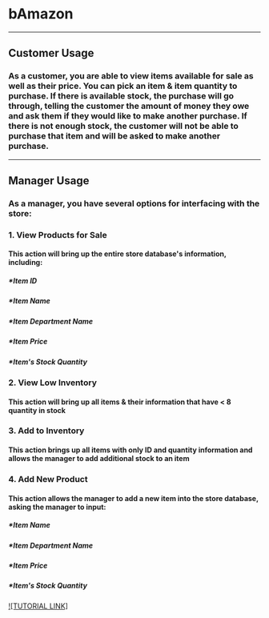 # bAmazon



----
## Customer Usage
### As a customer, you are able to view items available for sale as well as their price. You can pick an item & item quantity to purchase. If there is available stock, the purchase will go through, telling the customer the amount of money they owe and ask them if they would like to make another purchase. If there is not enough stock, the customer will not be able to purchase that item and will be asked to make another purchase.

----
## Manager Usage
### As a manager, you have several options for interfacing with the store:

### 1. View Products for Sale

#### This action will bring up the entire store database's information, including: 

##### *Item ID
##### *Item Name
##### *Item Department Name
##### *Item Price
##### *Item's Stock Quantity

### 2. View Low Inventory

#### This action will bring up all items & their information that have < 8 quantity in stock

### 3. Add to Inventory

#### This action brings up all items with only ID and quantity information and allows the manager to add additional stock to an item

### 4. Add New Product

#### This action allows the manager to add a new item into the store database, asking the manager to input:

##### *Item Name
##### *Item Department Name
##### *Item Price
##### *Item's Stock Quantity 
 

[![TUTORIAL LINK]](https://drive.google.com/open?id=1L7m3RZ06F6pArylSjTN7XENbijgpgUIR "Tutorial")

